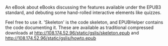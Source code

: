An eBook about eBooks discussing the features available under the EPUB3 standard, and debuting some hand-rolled interactive elements like quizzes.

Feel free to use it. 'Skeleton' is the code skeleton, and EPUBHelper contains the code documenting it. These are available as traditional compressed downloads at http://108.174.52.96/static/gslis/skeleton.epub and http://108.174.52.96/static/gslis/howto.epub
